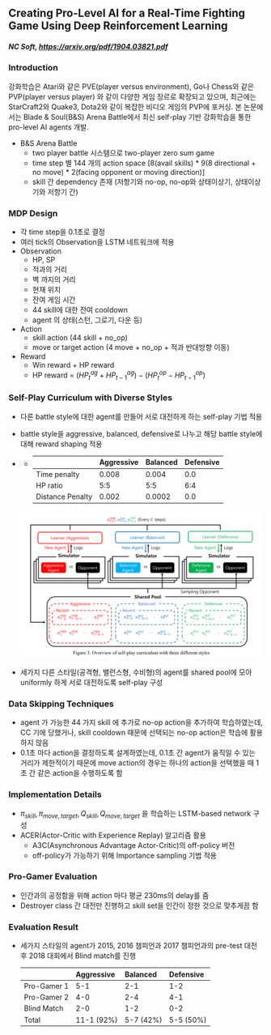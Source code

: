 ## Creating Pro-Level AI for a Real-Time Fighting Game Using Deep Reinforcement Learning

##### NC Soft, https://arxiv.org/pdf/1904.03821.pdf

### Introduction

강화학습은 Atari와 같은 PVE(player versus environment), Go나 Chess와 같은 PVP(player versus player) 와 같이 다양한 게임 장르로 확장되고 있으며, 최근에는 StarCraft2와 Quake3, Dota2와 같이 복잡한 비디오 게임의 PVP에 포커싱.
본 논문에서는 Blade & Soul(B&S) Arena Battle에서 최신 self-play 기반 강화학습을 통한 pro-level AI agents 개발.

- B&S Arena Battle
  - two player battle 시스템으로 two-player zero sum game
  - time step 별 144 개의 action space [8(avail skills) * 9(8 directional + no move) * 2(facing opponent or moving direction)]
  - skill 간 dependency 존재 (저항기와 no-op, no-op와 상태이상기, 상태이상기와 저항기 간)

### MDP Design

- 각 time step을 0.1초로 결정
- 여러 tick의 Observation을 LSTM 네트워크에 적용
- Observation
  - HP, SP
  - 적과의 거리
  - 벽 까지의 거리
  - 현재 위치
  - 잔여 게임 시간
  - 44 skill에 대한 잔여 cooldown
  - agent 의 상태(스턴, 그로기, 다운 등)
- Action
  - skill action (44 skill + no_op)
  - move or target action (4 move + no_op + 적과 반대방향 이동)
- Reward
  - Win reward + HP reward
  - HP reward = $(HP^{ag}_t + HP^{ag}_{t-1}) - (HP^{op}_t - HP^{op}_{t-1})$

### Self-Play Curriculum with Diverse Styles

- 다른 battle style에 대한 agent를 만들어 서로 대전하게 하는 self-play 기법 적용

- battle style을 aggressive, balanced, defensive로 나누고 해당 battle style에 대해 reward shaping 적용

- - |                  | Aggressive | Balanced | Defensive |
    | ---------------- | ---------- | -------- | --------- |
    | Time penalty     | 0.008      | 0.004    | 0.0       |
    | HP ratio         | 5:5        | 5:5      | 6:4       |
    | Distance Penalty | 0.002      | 0.0002   | 0.0       |

  ![Overview of self-play curriculum with three different styles](paper_images/NC_paper_image1.PNG)

- 세가지 다른 스타일(공격형, 밸런스형, 수비형)의 agent를 shared pool에 모아 uniformly 하게 서로 대전하도록 self-play 구성

### Data Skipping Techniques

- agent 가 가능한 44 가지 skill 에 추가로 no-op action을 추가하여 학습하였는데, CC 기에 당했거나, skill cooldown 때문에 선택되는 no-op action은 학습에 활용하지 않음
- 0.1초 마다 action을 결정하도록 설계하였는데, 0.1초 간 agent가 움직일 수 있는 거리가 제한적이기 때문에 move action의 경우는 하나의 action을 선택했을 때 1초 간 같은 action을 수행하도록 함

### Implementation Details

- $\pi_{skill} , \pi_{move, target}, Q_{skill}, Q_{move, target}$ 을 학습하는 LSTM-based network 구성
- ACER(Actor-Critic with Experience Replay) 알고리즘 활용 
  - A3C(Asynchronous Advantage Actor-Critic)의 off-policy 버전
  - off-policy가 가능하기 위해 Importance sampling 기법 적용

### Pro-Gamer Evaluation

- 인간과의 공정함을 위해 action 마다 평균 230ms의 delay를 줌
- Destroyer class 간 대전만 진행하고 skill set을 인간이 정한 것으로 맞추게끔 함

### Evaluation Result

- 세가지 스타일의 agent가 2015, 2016 챔피언과 2017 챔피언과의 pre-test 대전 후 2018 대회에서 Blind match를 진행

  |             | Aggressive | Balanced  | Defensive |
  | ----------- | ---------- | --------- | --------- |
  | Pro-Gamer 1 | 5-1        | 2-1       | 1-2       |
  | Pro-Gamer 2 | 4-0        | 2-4       | 4-1       |
  | Blind Match | 2-0        | 1-2       | 0-2       |
  | Total       | 11-1 (92%) | 5-7 (42%) | 5-5 (50%) |

  